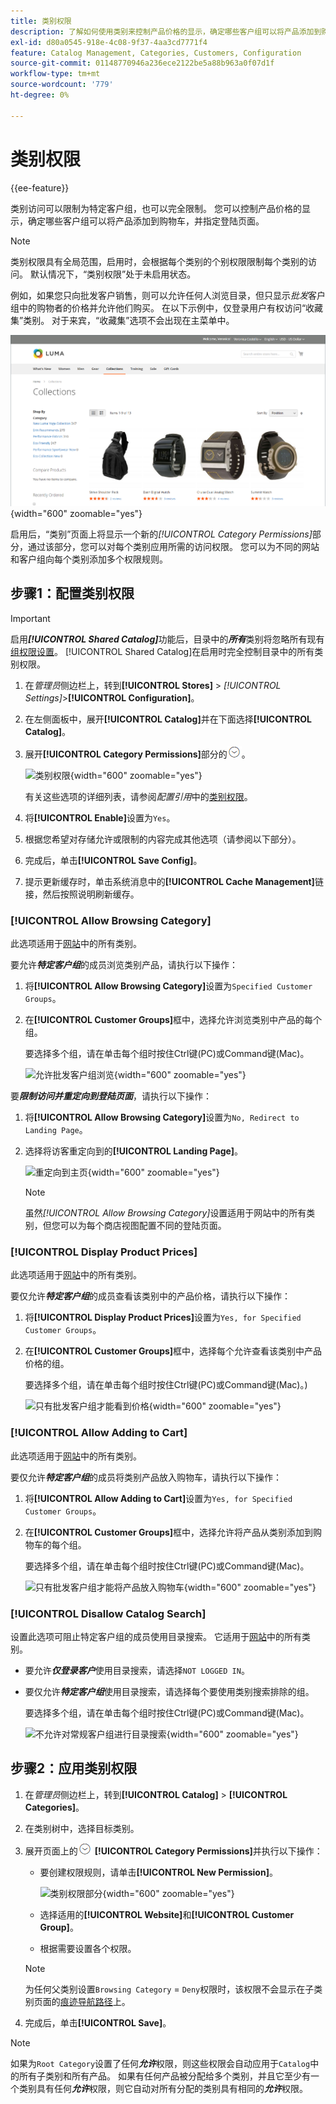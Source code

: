 ```yaml
---
title: 类别权限
description: 了解如何使用类别来控制产品价格的显示，确定哪些客户组可以将产品添加到购物车，以及指定登陆页面。
exl-id: d80a0545-918e-4c08-9f37-4aa3cd7771f4
feature: Catalog Management, Categories, Customers, Configuration
source-git-commit: 01148770946a236ece2122be5a88b963a0f07d1f
workflow-type: tm+mt
source-wordcount: '779'
ht-degree: 0%

---
```


# 类别权限

{{ee-feature}}

类别访问可以限制为特定客户组，也可以完全限制。 您可以控制产品价格的显示，确定哪些客户组可以将产品添加到购物车，并指定登陆页面。

>[!NOTE]
>
>类别权限具有全局范围，启用时，会根据每个类别的个别权限限制每个类别的访问。 默认情况下，“类别权限”处于未启用状态。

例如，如果您只向批发客户销售，则可以允许任何人浏览目录，但只显示&#x200B;_批发_&#x200B;客户组中的购物者的价格并允许他们购买。 在以下示例中，仅登录用户有权访问“收藏集”类别。 对于来宾，“收藏集”选项不会出现在主菜单中。

![登录用户看到“收藏集”类别](./assets/storefront-category-permissions-logged-in.png){width="600" zoomable="yes"}

启用后，“类别”页面上将显示一个新的&#x200B;_[!UICONTROL Category Permissions]_&#x200B;部分，通过该部分，您可以对每个类别应用所需的访问权限。 您可以为不同的网站和客户组向每个类别添加多个权限规则。

## 步骤1：配置类别权限

>[!IMPORTANT]
>
>启用&#x200B;**_[!UICONTROL Shared Catalog]_**&#x200B;功能后，目录中的&#x200B;**_所有_**&#x200B;类别将忽略所有现有[组权限设置](../configuration-reference/catalog/catalog.md#category-permissions)。 [!UICONTROL Shared Catalog]在启用时完全控制目录中的所有类别权限。

1. 在&#x200B;_管理员_&#x200B;侧边栏上，转到&#x200B;**[!UICONTROL Stores]** > _[!UICONTROL Settings]_>**[!UICONTROL Configuration]**。

1. 在左侧面板中，展开&#x200B;**[!UICONTROL Catalog]**&#x200B;并在下面选择&#x200B;**[!UICONTROL Catalog]**。

1. 展开&#x200B;**[!UICONTROL Category Permissions]**&#x200B;部分的![扩展选择器](../assets/icon-display-expand.png)。

   ![类别权限](../configuration-reference/catalog/assets/catalog-category-permissions.png){width="600" zoomable="yes"}

   有关这些选项的详细列表，请参阅&#x200B;_配置引用_&#x200B;中的[类别权限](../configuration-reference/catalog/catalog.md#category-permissions)。

1. 将&#x200B;**[!UICONTROL Enable]**&#x200B;设置为`Yes`。

1. 根据您希望对存储允许或限制的内容完成其他选项（请参阅以下部分）。

1. 完成后，单击&#x200B;**[!UICONTROL Save Config]**。

1. 提示更新缓存时，单击系统消息中的&#x200B;**[!UICONTROL Cache Management]**&#x200B;链接，然后按照说明刷新缓存。

### [!UICONTROL Allow Browsing Category]

此选项适用于[网站](../getting-started/websites-stores-views.md)中的所有类别。

要允许&#x200B;**_特定客户组_**&#x200B;的成员浏览类别产品，请执行以下操作：

1. 将&#x200B;**[!UICONTROL Allow Browsing Category]**&#x200B;设置为`Specified Customer Groups`。

1. 在&#x200B;**[!UICONTROL Customer Groups]**&#x200B;框中，选择允许浏览类别中产品的每个组。

   要选择多个组，请在单击每个组时按住Ctrl键(PC)或Command键(Mac)。

   ![允许批发客户组浏览](./assets/category-permissions-allow-browsing-customer-groups.png){width="600" zoomable="yes"}

要&#x200B;**_限制访问并重定向到登陆页面_**，请执行以下操作：

1. 将&#x200B;**[!UICONTROL Allow Browsing Category]**&#x200B;设置为`No, Redirect to Landing Page`。

1. 选择将访客重定向到的&#x200B;**[!UICONTROL Landing Page]**。

   ![重定向到主页](./assets/category-permissions-browse-category-landing-page.png){width="600" zoomable="yes"}

   >[!NOTE]
   >
   >虽然&#x200B;_[!UICONTROL Allow Browsing Category]_&#x200B;设置适用于网站中的所有类别，但您可以为每个商店视图配置不同的登陆页面。

### [!UICONTROL Display Product Prices]

此选项适用于[网站](../getting-started/websites-stores-views.md)中的所有类别。

要仅允许&#x200B;**_特定客户组_**&#x200B;的成员查看该类别中的产品价格，请执行以下操作：

1. 将&#x200B;**[!UICONTROL Display Product Prices]**&#x200B;设置为`Yes, for Specified Customer Groups`。

1. 在&#x200B;**[!UICONTROL Customer Groups]**&#x200B;框中，选择每个允许查看该类别中产品价格的组。

   要选择多个组，请在单击每个组时按住Ctrl键(PC)或Command键(Mac)。)

   ![只有批发客户组才能看到价格](./assets/category-permissions-price-customer-groups.png){width="600" zoomable="yes"}

### [!UICONTROL Allow Adding to Cart]

此选项适用于[网站](../getting-started/websites-stores-views.md)中的所有类别。

要仅允许&#x200B;**_特定客户组_**&#x200B;的成员将类别产品放入购物车，请执行以下操作：

1. 将&#x200B;**[!UICONTROL Allow Adding to Cart]**&#x200B;设置为`Yes, for Specified Customer Groups`。

1. 在&#x200B;**[!UICONTROL Customer Groups]**&#x200B;框中，选择允许将产品从类别添加到购物车的每个组。

   要选择多个组，请在单击每个组时按住Ctrl键(PC)或Command键(Mac)。

   ![只有批发客户组才能将产品放入购物车](./assets/category-permissions-cart-customer-groups.png){width="600" zoomable="yes"}

### [!UICONTROL Disallow Catalog Search]

设置此选项可阻止特定客户组的成员使用目录搜索。 它适用于[网站](../getting-started/websites-stores-views.md)中的所有类别。

- 要允许&#x200B;**_仅登录客户_**&#x200B;使用目录搜索，请选择`NOT LOGGED IN`。

- 要仅允许&#x200B;**_特定客户组_**&#x200B;使用目录搜索，请选择每个要使用类别搜索排除的组。

  要选择多个组，请在单击每个组时按住Ctrl键(PC)或Command键(Mac)。

  ![不允许对常规客户组进行目录搜索](./assets/category-permissions-disallow-category-search.png){width="600" zoomable="yes"}

## 步骤2：应用类别权限

1. 在&#x200B;_管理员_&#x200B;侧边栏上，转到&#x200B;**[!UICONTROL Catalog]** > **[!UICONTROL Categories]**。

1. 在类别树中，选择目标类别。

1. 展开页面上的![扩展选择器](../assets/icon-display-expand.png) **[!UICONTROL Category Permissions]**&#x200B;并执行以下操作：

   - 要创建权限规则，请单击&#x200B;**[!UICONTROL New Permission]**。

     ![类别权限部分](./assets/category-permissions-section-admin.png){width="600" zoomable="yes"}

   - 选择适用的&#x200B;**[!UICONTROL Website]**&#x200B;和&#x200B;**[!UICONTROL Customer Group]**。

   - 根据需要设置各个权限。

   >[!NOTE]
   >
   >为任何父类别设置`Browsing Category` = `Deny`权限时，该权限不会显示在子类别页面的[痕迹导航路径](navigation-breadcrumb-trail.md)上。

1. 完成后，单击&#x200B;**[!UICONTROL Save]**。

>[!NOTE]
>
>如果为`Root Category`设置了任何&#x200B;**_允许_**&#x200B;权限，则这些权限会自动应用于`Catalog`中的所有子类别和所有产品。 如果有任何产品被分配给多个类别，并且它至少有一个类别具有任何&#x200B;**_允许_**&#x200B;权限，则它自动对所有分配的类别具有相同的&#x200B;**_允许_**&#x200B;权限。
